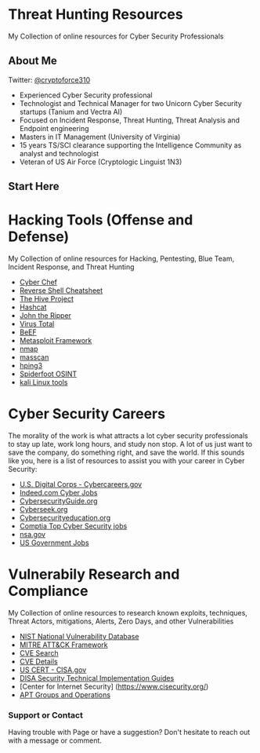 # Threat Hunting Resources
My Collection of online resources for Cyber Security Professionals

## About Me
Twitter: [@cryptoforce310](https://twitter.com/cryptoforce310)
- Experienced Cyber Security professional
- Technologist and Technical Manager for two Unicorn Cyber Security startups (Tanium and Vectra AI)
- Focused on Incident Response, Threat Hunting, Threat Analysis and Endpoint engineering
- Masters in IT Management (University of Virginia)
- 15 years TS/SCI clearance supporting the Intelligence Community as analyst and technologist
- Veteran of US Air Force (Cryptologic Linguist 1N3) 


## Start Here 

# Hacking Tools (Offense and Defense)
My Collection of online resources for Hacking, Pentesting, Blue Team, Incident Response, and Threat Hunting
- [Cyber Chef](https://gchq.github.io/CyberChef/)
- [Reverse Shell Cheatsheet](https://pentestmonkey.net/cheat-sheet/shells/reverse-shell-cheat-sheet)
- [The Hive Project](https://thehive-project.org/)
- [Hashcat](https://hashcat.net/hashcat/)
- [John the Ripper](https://openwall.com/john/)
- [Virus Total](https://www.virustotal.com)
- [BeEF](https://beefproject.com)
- [Metasploit Framework](https://www.metasploit.com)
- [nmap](https://nmap.org)
- [masscan](https://github.com/robertdavidgraham/masscan)
- [hping3](http://www.hping.org)
- [Spiderfoot OSINT](https://www.spiderfoot.net/)
- [kali Linux tools](https://www.kali.org)


# Cyber Security Careers
The morality of the work is what attracts a lot cyber security professionals to stay up late, work long hours, and study non stop.  A lot of us just want to save the company, do something right, and save the world.  If this sounds like you, here is a list of resources to assist you with your career in Cyber Security:

- [U.S. Digital Corps - Cybercareers.gov](https://www.cybercareers.gov/)
- [Indeed.com Cyber Jobs](https://www.indeed.com/q-Cyber-Security-jobs.html?vjk=564b96a76d8b29be)
- [CybersecurityGuide.org](https://cybersecurityguide.org/careers/)
- [Cyberseek.org](https://www.cyberseek.org/pathway.html)
- [Cybersecurityeducation.org](https://www.cybersecurityeducation.org/careers/)
- [Comptia Top Cyber Security jobs](https://www.comptia.org/blog/the-top-9-jobs-in-cybersecurity)
- [nsa.gov](https://www.nsa.gov/careers/)
- [US Government Jobs](https://www.usajobs.gov/)


# Vulnerabily Research and Compliance 
My Collection of online resources to research known exploits, techniques, Threat Actors, mitigations, Alerts, Zero Days, and other Vulnerabilities 

- [NIST National Vulnerability Database](https://nvd.nist.gov/vuln)
- [MITRE ATT&CK Framework](https://attack.mitre.org/)
- [CVE Search](https://cve.mitre.org/cve/search_cve_list.html)
- [CVE Details](https://www.cvedetails.com/)
- [US CERT - CISA.gov](https://www.cisa.gov/uscert/ncas)
- [DISA Security Technical Implementation Guides](https://public.cyber.mil/stigs/)
- [Center for Internet Security] (https://www.cisecurity.org/)
- [APT Groups and Operations](https://docs.google.com/spreadsheets/d/1H9_xaxQHpWaa4O_Son4Gx0YOIzlcBWMsdvePFX68EKU/edit#gid=1864660085)


### Support or Contact

Having trouble with Page or have a suggestion?  Don't hesitate to reach out with a message or comment. 
